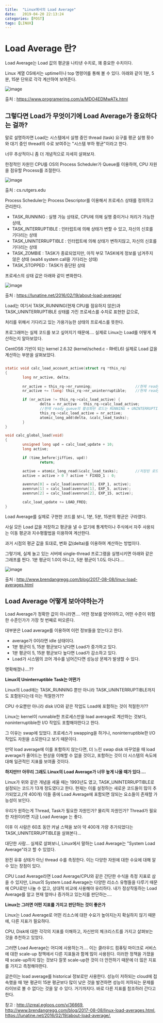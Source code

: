 ```yaml
---
title:  "Linux에서의 Load Average"
date:   2019-04-20 22:13:24
categories: [POST]
tags: [LINUX]
---
```


# Load Average 란?

Load Average는 Load 값의 평균을 나타낸 수치로, 꽤 중요한 수치이다.

Linux 계열 OS에서는 uptime이나 top 명령어를 통해 볼 수 있다. 아래와 같이  1분, 5분, 15분 단위로 각각 계산하여 보여준다.

![image](/images/post/linux-loadAverage/1.jpg)

출처 : <https://www.programering.com/a/MDO4EDMwATk.html>

## 그렇다면 Load가 무엇이기에 Load Average가 중요하다는 걸까?

말로 설명하자면 Load는 시스템에서 실행 중인 thread (task) 요구를 평균 실행 횟수 와 대기 중인 thread의 수로 보여주는 "시스템 부하 평균"이라고 한다.

너무 추상적이니 좀 더 개념적으로 자세히 살펴보자.

한정적인 자원인 CPU를 OS의 Process Scheduler가 Queue를 이용하여, CPU 자원을 점유할 Process를 조절한다.

![image](/images/post/linux-loadAverage/2.png)

출처 : cs.rutgers.edu

Process Scheduler는 Process Descriptor를 이용해서 프로세스 상태를 정의하고 관리한다.

* TASK_RUNNING : 실행 가능 상태로, CPU에 의해 실행 중이거나 처리가 가능한 상태,
* TASK_INTERRUPTIBLE : 인터럽트에 의해 상태가 변할 수 있고, 자신의 신호를 기다리는 상태 
* TASK_UNINTERRUPTIBLE : 인터럽트에 의해 상태가 변하지않고, 자신의 신호를 기다리는 상태 
* TASK_ZOMBIE : TASK가 종료되었지만, 아직 부모 TASK에게 정보를 넘겨주지 않은 상태 (wait4 system call을 기다리는 상태)
* TASK_STOPPED : TASK가 중단된 상태

프로세스의 상태 값은 아래와 같이 변화한다.

![image](/images/post/linux-loadAverage/3.png)

출처 : <https://lunatine.net/2016/02/19/about-load-average/>

Load는 여기서 TASK_RUNNING(현재 CPU를 점유하지 않은)과 TASK_UNINTERRUPTIBLE 상태를 가진 프로세스를 수치로 표현한 값으로,

처리를 위해서 기다리고 있는 가용가능한 상태의 프로세스를 뜻한다.


프로그래머는 실제 코드를 보고 싶어지기 때문에.... 실제로 Linux는 Load를 어떻게 계산하는지 알아보았다.

CentOS6 기반이 되는 kernel 2.6.32 (kernel/sched.c - RHEL6) 실제로 Load 값을 계산하는 부분을 살펴보았다.

``` c

static void calc_load_account_active(struct rq *this_rq)
{
        long nr_active, delta;
		
        nr_active = this_rq->nr_running;					//현재 ready_queue의 TASK_RUNNING
        nr_active += (long) this_rq->nr_uninterruptible;	//현재 ready_queue의 TASK_UNINTERRUPTIBLE

        if (nr_active != this_rq->calc_load_active) {
                delta = nr_active - this_rq->calc_load_active;
           		//현재 ready_queue의 활성화된 로드는 RUNNING + UNINTERRUPTIBLE
                this_rq->calc_load_active = nr_active;		
                atomic_long_add(delta, &calc_load_tasks);
        }
}

void calc_global_load(void)
{
        unsigned long upd = calc_load_update + 10;
        long active;

        if (time_before(jiffies, upd))
                return;

        active = atomic_long_read(&calc_load_tasks);		//저장된 로드 값을 가져온 후 계산
        active = active > 0 ? active * FIXED_1 : 0;

        avenrun[0] = calc_load(avenrun[0], EXP_1, active);
        avenrun[1] = calc_load(avenrun[1], EXP_5, active);
        avenrun[2] = calc_load(avenrun[2], EXP_15, active);

        calc_load_update += LOAD_FREQ;
}


```

Load Average를 실제로 구현한 코드를 보니, 1분, 5분, 15분의 평균은 구라였다.

사실 모든 Load 값을 저장하고 평균을 낼 수 없기에 통계학이나 주식에서 자주 사용되는 이동 평균과 지수평활법을 이용하여 계산한다.

과거 시점의 평균 값을 토대로, 변화 값(delta)를 이용하여 계산하는 방법이다. 

그렇기에, 실제 놀고 있는 서버에 single-thread 프로그램을 실행시키면 아래와 같은 그래프를 띈다. 1분 평균이 1.0이 아니고, 5분 평균이 1.0도 아니다....

![image](/images/post/linux-loadAverage/5.png)

출처 : <http://www.brendangregg.com/blog/2017-08-08/linux-load-averages.html>

## Load Average 어떻게 보아야하는가

Load Average가 정확한 값이 아니라면.... 어떤 정보를 얻어야하고, 어떤 수준이 위험한 수준인가가 가장 첫 번째로 떠오른다.

대부분은 Load average를 이용하여 이런 정보들을 얻는다고 한다.

* average가 0이라면 idle 상태이다. 
* 1분 평균이 5, 15분 평균보다 낮다면 Load가 증가하고 있다.
* 1분 평균이 5, 15분 평균보다 높다면 Load가 감소하고 있다.
* Load가 시스템의 코어 개수를 넘어간다면 성능상 문제가 발생할 수 있다.



명확해졌나....??

**Linux의 Uninterruptible Task는 어떤가**

Linux의 Load에는 TASK_RUNNING 뿐만 아니라 TASK_UNINTERRUPTIBLE까지도 포함된다는데 이는 적절한가??

CPU 수요뿐만 아니라 disk I/O와 같은 작업도 Load에 포함하는 것이 적절한가??

Linux는 kernel이 runnable한 프로세스만을 load average로 계산하는 것보다, noninterruptible한 I/O 작업도 포함해야한다고 한다.

그 이유는 swap에 있었다. 프로세스가 swapping을 하거나, noninterruptible한 I/O 작업도 자원을 소모한다고 보기 때문이다.

만약 load average에 이를 포함하지 않는다면, 더 느린 swap disk 바꾸었을 때 load average가 줄어드는 현상을 이해할 수 없을 것이고, 포함하는 것이 더 시스템의 속도에 대해 일관적인 지표를 보여줄 것이다. 

**하지만!!! 아무리 그래도 Linux의 Load Average가 너무 높게 나올 때가 있다....**

Linux가 위와 같은 개념을 세울 때는 1993년도 였고, TASK_UNINTERRUPTIBLE로 설정되는 코드가 13개 정도였다고 한다. 현재는 이를 설정하는 새로운 코드들이 많이 추가되었고,(약 400개) 이들 중에 Load Average에 포함되면 않되는 요소들이 존재할 가능성이 보인다.

우리가 원하는게 Thread, Task가 필요한 자원인가? 물리적 자원인가? Thread가 필요한 자원이라면 지금 Load Average 는 좋다.

이후 이 사람은 60초 동안 커널 스택을 보아 약 400개 가량 추가되었다는 TASK_UNINTERRUPTIBLE을 살펴본다...

대단한 사람... 실제로 살펴보니, Linux에서 말하는 Load Average는 "System Load Average"라고 할 수 있었다.

완전 유휴 상태가 아닌 thread 수를 측정한다. 이는 다양한 자원에 대한 수요에 대해 알 수 있는 장점이 있다.

CPU Load Average라면 Load Average/CPU와 같은 간단한 수식을 측정 지표로 삼을 수 있지만, Linux의 System Load Average는 다양한 리소스 유형들을 다루기 때문에 CPU로만 나눌 수 없고, 상대적 비교에 사용해야 유리하다. 내가 정상작동하는 Load Average를 알고 현재 얼마나 증가하고 있는지를 판단하는....

**Linux는 그러면 어떤 지표를 가지고 판단하는 것이 좋은가**

Linux는 Load Average로 어떤 리소스에 대한 수요가 높아지는지 확실하지 않기 때문에, 다른 지표가 필요하다.

CPU, Disk에 대한 각각의 지표를 이해하고, 자신만의 체크리스트를 가지고 살펴보는 것을 추천하고 있었다.

그러면 Load Average는 어디에 사용하는가.... 이는 클라우드 컴퓨팅 마이크로 서비스에 대한 scale-up 정책에서 다른 지표들과 함께 많이 사용된다. 이러한 정책을 가졌을 때 scale-up하지 않는 것보다 잘못 scale-up한 것이 더 안전하기 때문에 더 많은 지표를 가지고 측정해야한다.

글쓴이는 load average를 historical 정보로만 사용한다. 성능이 저하되는 cloud에 접속했을 때 1분 평균이 15분 평균보다 많이 낮은 것을 발견하면 성능이 저하되는 문제를 라이브로 볼 수 없다는 것을 알 수 있다. 거기까지다. 바로 다른 지표를 참조하러 간다고 한다.



참고 : <http://izreal.egloos.com/v/36669>, <http://www.brendangregg.com/blog/2017-08-08/linux-load-averages.html>, <https://lunatine.net/2016/02/19/about-load-average/>, 

